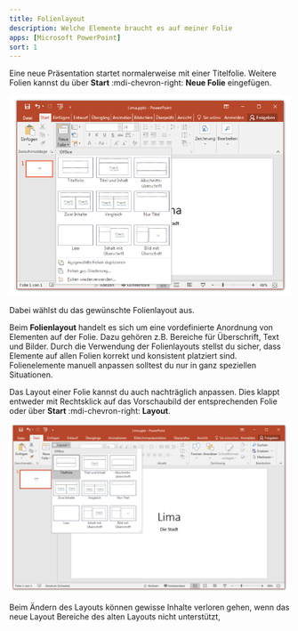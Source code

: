 ```yaml
---
title: Folienlayout
description: Welche Elemente braucht es auf meiner Folie
apps: [Microsoft PowerPoint]
sort: 1
---
```




Eine neue Präsentation startet normalerweise mit einer Titelfolie. Weitere Folien kannst du über __Start__ :mdi-chevron-right: __Neue Folie__ eingefügen.

![Folie einfügen und Layout wählen](./images/folie-einfuegen.png)

Dabei wählst du das gewünschte Folienlayout aus.

Beim **Folienlayout** handelt es sich um eine vordefinierte Anordnung von Elementen auf der Folie. Dazu gehören z.B. Bereiche für Überschrift, Text und Bilder. Durch die Verwendung der Folienlayouts stellst du sicher, dass Elemente auf allen Folien korrekt und konsistent platziert sind. Folienelemente manuell anpassen solltest du nur in ganz speziellen Situationen.

Das Layout einer Folie kannst du auch nachträglich anpassen. Dies klappt entweder mit Rechtsklick auf das Vorschaubild der entsprechenden Folie oder über __Start__ :mdi-chevron-right: __Layout__.

![Layout einer Folie ändern](./images/folienlayout.png)

Beim Ändern des Layouts können gewisse Inhalte verloren gehen, wenn das neue Layout Bereiche des alten Layouts nicht unterstützt,
